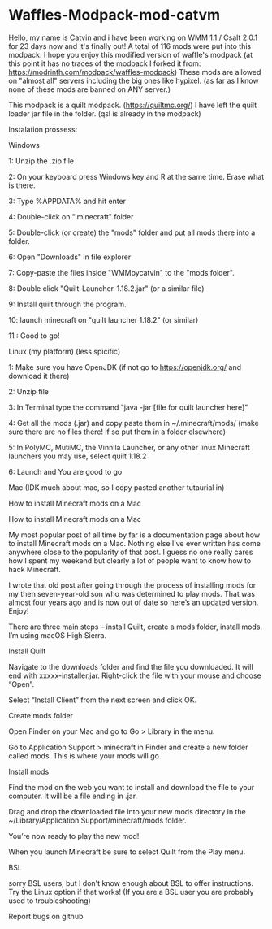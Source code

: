 # Waffles-Modpack-mod-catvm


Hello, my name is Catvin and i have been working on WMM 1.1 / Csalt 2.0.1 for 23 days now and it's finally out!
A total of 116 mods were put into this modpack.
I hope you enjoy this modified version of waffle's modpack (at this point it has no traces of the modpack I forked it from: https://modrinth.com/modpack/waffles-modpack)
These mods are allowed on "almost all" servers including the big ones like hypixel. (as far as I know none of these mods are banned on ANY server.)

This modpack is a quilt modpack. (https://quiltmc.org/) I have left the quilt loader jar file in the folder. (qsl is already in the modpack)

Instalation prossess:

Windows

1: Unzip the .zip file

2: On your keyboard press Windows key and R at the same time. Erase what is there.

3: Type %APPDATA% and hit enter

4: Double-click on ".minecraft" folder

5: Double-click (or create) the "mods" folder and put all mods there into a folder.

6: Open "Downloads" in file explorer

7: Copy-paste the files inside "WMMbycatvin" to the "mods folder".

8: Double click "Quilt-Launcher-1.18.2.jar" (or a similar file)

9: Install quilt through the program.

10: launch minecraft on "quilt launcher 1.18.2" (or similar)

11 : Good to go!


Linux (my platform) (less spicific)

1: Make sure you have OpenJDK (if not go to https://openjdk.org/ and download it there)

2: Unzip file

3: In Terminal type the command "java -jar [file for quilt launcher here]"

4: Get all the mods (.jar) and copy paste them in ~/.minecraft/mods/ (make sure there are no files there! if so put them in a folder elsewhere)

5: In PolyMC, MutiMC, the Vinnila Launcher, or any other linux Minecraft launchers you may use, select quilt 1.18.2

6: Launch and You are good to go


Mac (IDK much about mac, so I copy pasted another tutaurial in)

How to install Minecraft mods on a Mac

How to install Minecraft mods on a Mac

My most popular post of all time by far is a documentation page about how to install Minecraft mods on a Mac. Nothing else I’ve ever written has come anywhere close to the popularity of that post. I guess no one really cares how I spent my weekend but clearly a lot of people want to know how to hack Minecraft.

I wrote that old post after going through the process of installing mods for my then seven-year-old son who was determined to play mods. That was almost four years ago and is now out of date so here’s an updated version. Enjoy!

There are three main steps – install Quilt, create a mods folder, install mods. I’m using macOS High Sierra.

Install Quilt

Navigate to the downloads folder and find the file you downloaded. It will end with xxxxx-installer.jar. Right-click the file with your mouse and choose “Open”.

Select “Install Client” from the next screen and click OK.

Create mods folder

Open Finder on your Mac and go to Go > Library in the menu.

Go to Application Support > minecraft in Finder and create a new folder called mods. This is where your mods will go.

Install mods

Find the mod on the web you want to install and download the file to your computer. It will be a file ending in .jar.

Drag and drop the downloaded file into your new mods directory in the ~/Library/Application Support/minecraft/mods folder.

You’re now ready to play the new mod!

When you launch Minecraft be sure to select Quilt from the Play menu.



BSL

sorry BSL users, but I don't know enough about BSL to offer instructions. Try the Linux option if that works! (If you are a BSL user you are probably used to troubleshooting)



Report bugs on github
